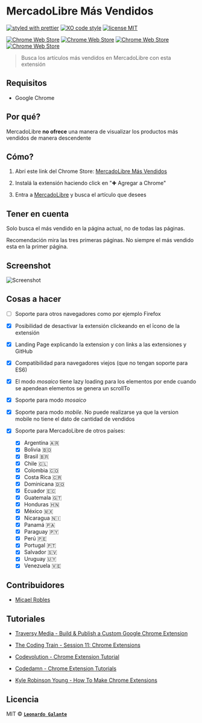 # MercadoLibre Más Vendidos

[![styled with prettier](https://img.shields.io/badge/styled_with-prettier-ff69b4.svg?style=flat-square)](https://github.com/prettier/prettier) [![XO code style](https://img.shields.io/badge/code_style-XO-5ed9c7.svg?style=flat-square)](https://github.com/sindresorhus/xo) [![license MIT](https://img.shields.io/badge/license-MIT-blue.svg?style=flat-square)](https://opensource.org/licenses/MIT)

[![Chrome Web Store](https://img.shields.io/badge/chrome%20web%20store-v1.0.0-blue.svg?style=flat-square)](https://chrome.google.com/webstore/detail/mercadolibre-m%C3%A1s-vendidos/ecmfdhafogloeacbceakgefanbkocdhk)
[![Chrome Web Store](https://img.shields.io/badge/downloads-2171-green.svg?style=flat-square)](https://chrome.google.com/webstore/detail/mercadolibre-m%C3%A1s-vendidos/ecmfdhafogloeacbceakgefanbkocdhk)
[![Chrome Web Store](https://img.shields.io/redmine/plugin/stars/redmine_xlsx_format_issue_exporter.svg?style=flat-square)](https://chrome.google.com/webstore/detail/mercadolibre-m%C3%A1s-vendidos/ecmfdhafogloeacbceakgefanbkocdhk/reviews)
[![Chrome Web Store](https://img.shields.io/badge/rating%20count-47%20total-yellowgreen.svg?style=flat-square)](https://chrome.google.com/webstore/detail/mercadolibre-m%C3%A1s-vendidos/ecmfdhafogloeacbceakgefanbkocdhk/reviews)

> Busca los artículos más vendidos en MercadoLibre con esta extensión

## Requisitos

* Google Chrome

## Por qué?

MercadoLibre **no ofrece** una manera de visualizar los productos más vendidos de manera descendente

## Cómo?

1. Abrí este link del Chrome Store: [MercadoLibre Más Vendidos](https://chrome.google.com/webstore/detail/mercadolibre-m%C3%A1s-vendido/ecmfdhafogloeacbceakgefanbkocdhk)

2. Instalá la extensión haciendo click en "✚ Agregar a Chrome"

3. Entra a [MercadoLibre](http://www.mercadolibre.com.ar) y busca el artículo que desees

## Tener en cuenta

Solo busca el más vendido en la página actual, no de todas las páginas.

Recomendación mira las tres primeras páginas. No siempre el más vendido esta en la primer página.

## Screenshot

![Screenshot](https://image.ibb.co/hB7ZtQ/screenshot.png "Screenshot")

## Cosas a hacer

* [ ] Soporte para otros navegadores como por ejemplo Firefox

* [x] Posibilidad de desactivar la extensión clickeando en el īcono de la extensión

* [x] Landing Page explicando la extension y con links a las extensiones y GitHub

* [x] Compatibilidad para navegadores viejos (que no tengan soporte para ES6)

* [x] El modo _mosaico_ tiene lazy loading para los elementos por ende cuando se apendean elementos se genera un scrollTo

* [x] Soporte para modo _mosaico_

* [x] Soporte para modo _mobile_. No puede realizarse ya que la version mobile no tiene el dato de cantidad de vendidos

* [x] Soporte para MercadoLibre de otros países:
  * [x] Argentina 🇦🇷
  * [x] Bolivia 🇧🇴
  * [x] Brasil 🇧🇷
  * [x] Chile 🇨🇱
  * [x] Colombia 🇨🇴
  * [x] Costa Rica 🇨🇷
  * [x] Dominicana 🇩🇴
  * [x] Ecuador 🇪🇨
  * [x] Guatemala 🇬🇹
  * [x] Honduras 🇭🇳
  * [x] México 🇲🇽
  * [x] Nicaragua 🇳🇮
  * [x] Panamá 🇵🇦
  * [x] Paraguay 🇵🇾
  * [x] Perú 🇵🇪
  * [x] Portugal 🇵🇹
  * [x] Salvador 🇸🇻
  * [x] Uruguay 🇺🇾
  * [x] Venezuela 🇻🇪

## Contribuidores

* [Micael Robles](https://github.com/erosilk)

## Tutoriales

* [Traversy Media - Build & Publish a Custom Google Chrome Extension](https://www.youtube.com/watch?v=wHZCYi1K664)

* [The Coding Train - Session 11: Chrome Extensions](https://www.youtube.com/watch?v=hkOTAmmuv_4&list=PLRqwX-V7Uu6bL9VOMT65ahNEri9uqLWfS)

* [Codevolution - Chrome Extension Tutorial](https://www.youtube.com/watch?v=8q1_NkDbfzE&list=PLC3y8-rFHvwg2-q6Kvw3Tl_4xhxtIaNlY)

* [Codedamn - Chrome Extension Tutorials](https://www.youtube.com/watch?v=bqriqrg23Gc&list=PLYxzS__5yYQlDrTush02ZMj-uuZY33NOH)

* [Kyle Robinson Young - How To Make Chrome Extensions](https://www.youtube.com/watch?v=Ipa58NVGs_c)



## Licencia

MIT © **[`Leonardo Galante`](https://leonardogalante.com)**

